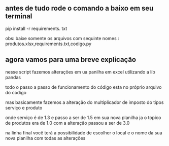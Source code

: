 ## antes de tudo rode o comando a baixo em seu terminal

pip install -r requirements. txt 

obs: baixe somente os arquivos com sequinte nomes : produtos.xlsx,requirements.txt,codigo.py

## agora vamos para uma breve explicação

nesse script fazemos alterações em ua panilha em excel utilizando a lib pandas 

todo o passo a passo de funcionamento do código esta no próprio arquivo do código 

mas basicamente fazemos a alteração do multiplicador de imposto do tipos serviço e produto

onde serviço é de 1.3 e passo a ser de 1.5 em sua nova planilha ja o topico de produtos era de 1.0
com a alteração passou a ser de 3.0

na linha final você terá a possibilidade de escolher o local e o nome da sua nova planilha com todas as alterações

